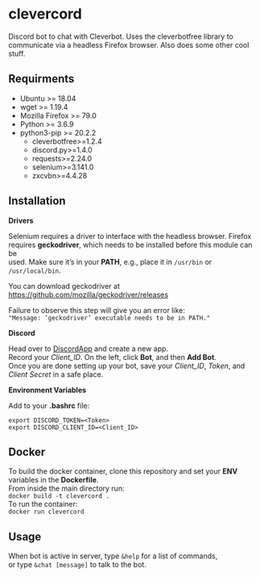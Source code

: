 # clevercord
Discord bot to chat with Cleverbot. Uses the cleverbotfree library to <br />
communicate via a headless Firefox browser. Also does some other cool stuff. <br />


## Requirments
- Ubuntu >= 18.04
- wget >= 1.19.4
- Mozilla Firefox >= 79.0
- Python >= 3.6.9
- python3-pip >= 20.2.2
    - cleverbotfree>=1.2.4
    - discord.py>=1.4.0
    - requests>=2.24.0
    - selenium>=3.141.0
    - zxcvbn>=4.4.28


## Installation

<b>Drivers</b>

Selenium requires a driver to interface with the headless browser. Firefox <br />
requires **geckodriver**, which needs to be installed before this module can be <br />
used. Make sure it’s in your **PATH**, e.g., place it in `/usr/bin` or `/usr/local/bin`. <br />

You can download geckodriver at https://github.com/mozilla/geckodriver/releases <br />

Failure to observe this step will give you an  error like: <br />
`"Message: ‘geckodriver’ executable needs to be in PATH."` <br />


<b>Discord</b>

Head over to [DiscordApp](https://discordapp.com/developers/applications/me "DiscordApp") and create a new app. <br />
Record your *Client_ID*. On the left, click **Bot**, and then **Add Bot**. <br />
Once you are done setting up your bot, save your *Client_ID*, *Token*, and *Client Secret* in a safe place. <br />


<b>Environment Variables</b>

Add to your **.bashrc** file:
```
export DISCORD_TOKEN=<Token>
export DISCORD_CLIENT_ID=<Client_ID>
```


## Docker
To build the docker container, clone this repository and set your **ENV** variables in the **Dockerfile**. <br />
From inside the main directory run: <br />
`docker build -t clevercord .` <br />
To run the container: <br />
`docker run clevercord`


## Usage
When bot is active in server, type `&help` for a list of commands, <br />
or type `&chat [message]` to talk to the bot.
